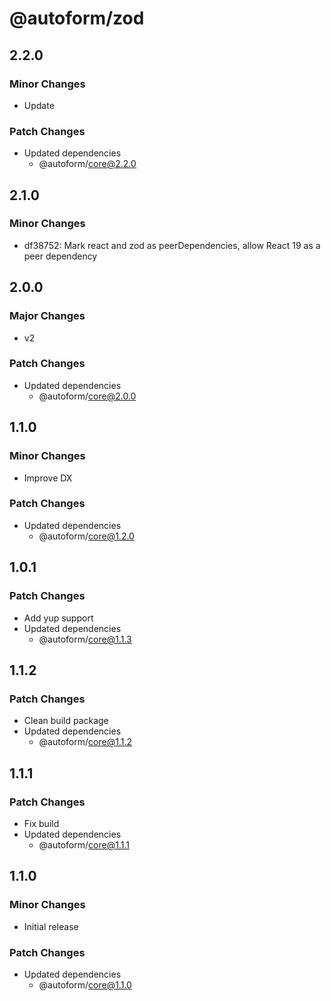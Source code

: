 # @autoform/zod

## 2.2.0

### Minor Changes

- Update

### Patch Changes

- Updated dependencies
  - @autoform/core@2.2.0

## 2.1.0

### Minor Changes

- df38752: Mark react and zod as peerDependencies, allow React 19 as a peer dependency

## 2.0.0

### Major Changes

- v2

### Patch Changes

- Updated dependencies
  - @autoform/core@2.0.0

## 1.1.0

### Minor Changes

- Improve DX

### Patch Changes

- Updated dependencies
  - @autoform/core@1.2.0

## 1.0.1

### Patch Changes

- Add yup support
- Updated dependencies
  - @autoform/core@1.1.3

## 1.1.2

### Patch Changes

- Clean build package
- Updated dependencies
  - @autoform/core@1.1.2

## 1.1.1

### Patch Changes

- Fix build
- Updated dependencies
  - @autoform/core@1.1.1

## 1.1.0

### Minor Changes

- Initial release

### Patch Changes

- Updated dependencies
  - @autoform/core@1.1.0
